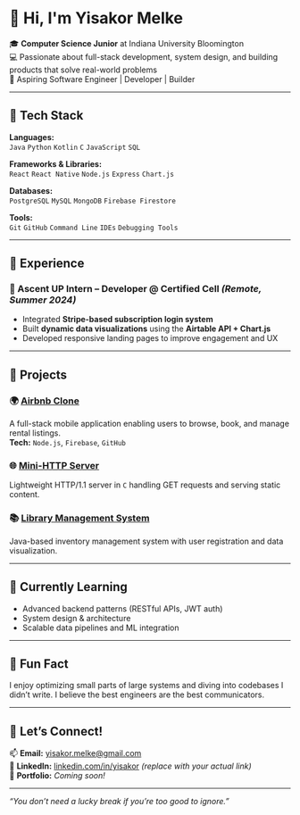 # 👋 Hi, I'm Yisakor Melke

🎓 **Computer Science Junior** at Indiana University Bloomington  
💻 Passionate about full-stack development, system design, and building products that solve real-world problems  
🚀 Aspiring Software Engineer | Developer | Builder

---

## 🔧 Tech Stack

**Languages:**  
`Java` `Python` `Kotlin` `C` `JavaScript` `SQL`

**Frameworks & Libraries:**  
`React` `React Native` `Node.js` `Express` `Chart.js`

**Databases:**  
`PostgreSQL` `MySQL` `MongoDB` `Firebase Firestore`

**Tools:**  
`Git` `GitHub` `Command Line` `IDEs` `Debugging Tools`

---

## 💼 Experience

### 🧪 Ascent UP Intern – Developer @ Certified Cell _(Remote, Summer 2024)_
- Integrated **Stripe-based subscription login system**
- Built **dynamic data visualizations** using the **Airtable API + Chart.js**
- Developed responsive landing pages to improve engagement and UX

---

## 🚀 Projects

### 🌍 [Airbnb Clone](https://github.com/YOUR_USERNAME/airbnb-clone)
A full-stack mobile application enabling users to browse, book, and manage rental listings.  
**Tech:** `Node.js`, `Firebase`, `GitHub`

### 🌐 [Mini-HTTP Server](https://github.com/YOUR_USERNAME/mini-http-server)
Lightweight HTTP/1.1 server in `C` handling GET requests and serving static content.

### 📚 [Library Management System](https://github.com/YOUR_USERNAME/library-system)
Java-based inventory management system with user registration and data visualization.

---

## 🌱 Currently Learning
- Advanced backend patterns (RESTful APIs, JWT auth)
- System design & architecture
- Scalable data pipelines and ML integration

---

## 🧠 Fun Fact
I enjoy optimizing small parts of large systems and diving into codebases I didn’t write. I believe the best engineers are the best communicators.

---

## 🤝 Let’s Connect!
📫 **Email:** yisakor.melke@gmail.com  
💼 **LinkedIn:** [linkedin.com/in/yisakor](https://linkedin.com/in/yisakor) *(replace with your actual link)*  
📁 **Portfolio:** _Coming soon!_

---

_“You don’t need a lucky break if you’re too good to ignore.”_
